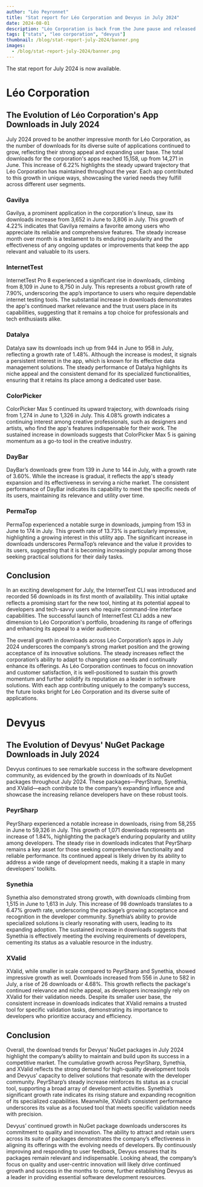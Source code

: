 ```yaml
---
author: "Léo Peyronnet"
title: "Stat report for Léo Corporation and Devyus in July 2024"
date: 2024-08-01
description: "Léo Corporation is back from the June pause and released several updates to its products."
tags: ["stats", "leo corporation", "devyus"]
thumbnail: /blog/stat-report-july-2024/banner.png
images:
  - /blog/stat-report-july-2024/banner.png
---
```


The stat report for July 2024 is now available.

# Léo Corporation
## The Evolution of Léo Corporation's App Downloads in July 2024

July 2024 proved to be another impressive month for Léo Corporation, as the number of downloads for its diverse suite of applications continued to grow, reflecting their strong appeal and expanding user base. The total downloads for the corporation's apps reached 15,158, up from 14,271 in June. This increase of 6.22% highlights the steady upward trajectory that Léo Corporation has maintained throughout the year. Each app contributed to this growth in unique ways, showcasing the varied needs they fulfill across different user segments.

### Gavilya
Gavilya, a prominent application in the corporation's lineup, saw its downloads increase from 3,652 in June to 3,806 in July. This growth of 4.22% indicates that Gavilya remains a favorite among users who appreciate its reliable and comprehensive features. The steady increase month over month is a testament to its enduring popularity and the effectiveness of any ongoing updates or improvements that keep the app relevant and valuable to its users.

### InternetTest

InternetTest Pro 8 experienced a significant rise in downloads, climbing from 8,109 in June to 8,750 in July. This represents a robust growth rate of 7.90%, underscoring the app’s importance to users who require dependable internet testing tools. The substantial increase in downloads demonstrates the app's continued market relevance and the trust users place in its capabilities, suggesting that it remains a top choice for professionals and tech enthusiasts alike.

### Datalya

Datalya saw its downloads inch up from 944 in June to 958 in July, reflecting a growth rate of 1.48%. Although the increase is modest, it signals a persistent interest in the app, which is known for its effective data management solutions. The steady performance of Datalya highlights its niche appeal and the consistent demand for its specialized functionalities, ensuring that it retains its place among a dedicated user base.

### ColorPicker

ColorPicker Max 5 continued its upward trajectory, with downloads rising from 1,274 in June to 1,326 in July. This 4.08% growth indicates a continuing interest among creative professionals, such as designers and artists, who find the app's features indispensable for their work. The sustained increase in downloads suggests that ColorPicker Max 5 is gaining momentum as a go-to tool in the creative industry.

### DayBar

DayBar’s downloads grew from 139 in June to 144 in July, with a growth rate of 3.60%. While the increase is gradual, it reflects the app's steady expansion and its effectiveness in serving a niche market. The consistent performance of DayBar indicates its capability to meet the specific needs of its users, maintaining its relevance and utility over time.

### PermaTop

PermaTop experienced a notable surge in downloads, jumping from 153 in June to 174 in July. This growth rate of 13.73% is particularly impressive, highlighting a growing interest in this utility app. The significant increase in downloads underscores PermaTop’s relevance and the value it provides to its users, suggesting that it is becoming increasingly popular among those seeking practical solutions for their daily tasks.

## Conclusion 
In an exciting development for July, the InternetTest CLI was introduced and recorded 56 downloads in its first month of availability. This initial uptake reflects a promising start for the new tool, hinting at its potential appeal to developers and tech-savvy users who require command-line interface capabilities. The successful launch of InternetTest CLI adds a new dimension to Léo Corporation's portfolio, broadening its range of offerings and enhancing its appeal to a wider audience.

The overall growth in downloads across Léo Corporation’s apps in July 2024 underscores the company’s strong market position and the growing acceptance of its innovative solutions. The steady increases reflect the corporation’s ability to adapt to changing user needs and continually enhance its offerings. As Léo Corporation continues to focus on innovation and customer satisfaction, it is well-positioned to sustain this growth momentum and further solidify its reputation as a leader in software solutions. With each app contributing uniquely to the company’s success, the future looks bright for Léo Corporation and its diverse suite of applications.


# Devyus

## The Evolution of Devyus' NuGet Package Downloads in July 2024

Devyus continues to see remarkable success in the software development community, as evidenced by the growth in downloads of its NuGet packages throughout July 2024. These packages—PeyrSharp, Synethia, and XValid—each contribute to the company’s expanding influence and showcase the increasing reliance developers have on these robust tools.

### PeyrSharp 

PeyrSharp experienced a notable increase in downloads, rising from 58,255 in June to 59,326 in July. This growth of 1,071 downloads represents an increase of 1.84%, highlighting the package’s enduring popularity and utility among developers. The steady rise in downloads indicates that PeyrSharp remains a key asset for those seeking comprehensive functionality and reliable performance. Its continued appeal is likely driven by its ability to address a wide range of development needs, making it a staple in many developers' toolkits.

### Synethia 

Synethia also demonstrated strong growth, with downloads climbing from 1,515 in June to 1,613 in July. This increase of 98 downloads translates to a 6.47% growth rate, underscoring the package’s growing acceptance and recognition in the developer community. Synethia’s ability to provide specialized solutions is clearly resonating with users, leading to its expanding adoption. The sustained increase in downloads suggests that Synethia is effectively meeting the evolving requirements of developers, cementing its status as a valuable resource in the industry.

### XValid 

XValid, while smaller in scale compared to PeyrSharp and Synethia, showed impressive growth as well. Downloads increased from 556 in June to 582 in July, a rise of 26 downloads or 4.68%. This growth reflects the package's continued relevance and niche appeal, as developers increasingly rely on XValid for their validation needs. Despite its smaller user base, the consistent increase in downloads indicates that XValid remains a trusted tool for specific validation tasks, demonstrating its importance to developers who prioritize accuracy and efficiency.

## Conclusion 

Overall, the download trends for Devyus’ NuGet packages in July 2024 highlight the company’s ability to maintain and build upon its success in a competitive market. The cumulative growth across PeyrSharp, Synethia, and XValid reflects the strong demand for high-quality development tools and Devyus’ capacity to deliver solutions that resonate with the developer community. PeyrSharp’s steady increase reinforces its status as a crucial tool, supporting a broad array of development activities. Synethia’s significant growth rate indicates its rising stature and expanding recognition of its specialized capabilities. Meanwhile, XValid’s consistent performance underscores its value as a focused tool that meets specific validation needs with precision.

Devyus’ continued growth in NuGet package downloads underscores its commitment to quality and innovation. The ability to attract and retain users across its suite of packages demonstrates the company’s effectiveness in aligning its offerings with the evolving needs of developers. By continuously improving and responding to user feedback, Devyus ensures that its packages remain relevant and indispensable. Looking ahead, the company’s focus on quality and user-centric innovation will likely drive continued growth and success in the months to come, further establishing Devyus as a leader in providing essential software development resources.